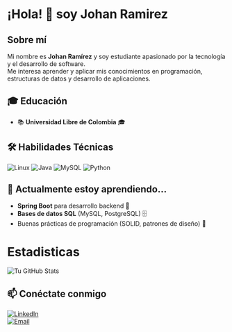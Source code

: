 # ¡Hola! 👋 soy Johan Ramirez

## Sobre mí
Mi nombre es **Johan Ramírez** y soy estudiante apasionado por la tecnología y el desarrollo de software.  
Me interesa aprender y aplicar mis conocimientos en programación, estructuras de datos y desarrollo de aplicaciones.

## 🎓 Educación
- 📚 **Universidad Libre de Colombia** 🎓

## 🛠️ Habilidades Técnicas
![Linux](https://img.shields.io/badge/Linux-FCC624?style=for-the-badge&logo=linux&logoColor=black)
![Java](https://img.shields.io/badge/Java-007396?style=for-the-badge&logo=java&logoColor=white)
![MySQL](https://img.shields.io/badge/MySQL-4479A1?style=for-the-badge&logo=mysql&logoColor=white)
![Python](https://img.shields.io/badge/Python-3776AB?style=for-the-badge&logo=python&logoColor=white)

## 🌱 Actualmente estoy aprendiendo...
- **Spring Boot** para desarrollo backend 🚀  
- **Bases de datos SQL** (MySQL, PostgreSQL) 🗄️   
- Buenas prácticas de programación (SOLID, patrones de diseño) 📐

# Estadisticas
![Tu GitHub Stats](https://github-readme-stats.vercel.app/api?username=JohanRamirezJ&show_icons=true&theme=dark)

## 📫 Conéctate conmigo
[![LinkedIn](https://img.shields.io/badge/LinkedIn-blue?style=for-the-badge&logo=linkedin)](https://www.linkedin.com/in/johan-ram%C3%ADrez-a31b612b2/)  
[![Email](https://img.shields.io/badge/Email-D14836?style=for-the-badge&logo=gmail&logoColor=white)](mailto:johankmilo2006@gmail.com)

